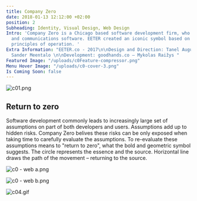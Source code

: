 ```yaml
---
title: Company Zero
date: 2018-01-13 12:12:00 +02:00
position: 2
Subheading: Identity, Visual Design, Web Design
Intro: 'Company Zero is a Chicago based software development firm, who engineers cryptocurrency
  and communications software. EETER created an iconic symbol based on c0''s fundamental
  principles of operation. '
Extra Information: "EETER.co - 2017\n\nDesign and Direction: Tanel August Lind \n\nDesign:
  Sander Meentalo \n\nDevelopment: goodhands.co – Mykolas Raižys "
Featured Image: "/uploads/c0Feature-compressor.png"
Menu Hover Image: "/uploads/c0-cover-3.png"
Is Coming Soon: false
---
```


![c01.png](/uploads/c01.png)
<br>

## Return to zero

Software development commonly leads to increasingly large set of assumptions on part of both developers and users. Assumptions add up to hidden risks. Company Zero belives these risks can be only exposed when taking time to carefully evaluate the assumptions. To re-evaluate these assumptions means to "return to zero", what the bold and geometric symbol suggests. The circle represents the essence and the source. Horizontal line draws the path of the movement – returning to the source.

![c0 - web a.png](/uploads/c0%20-%20web%20a.png)

![c0 - web b.png](/uploads/c0%20-%20web%20b.png)

![c04.gif](/uploads/c04.gif)
<br>